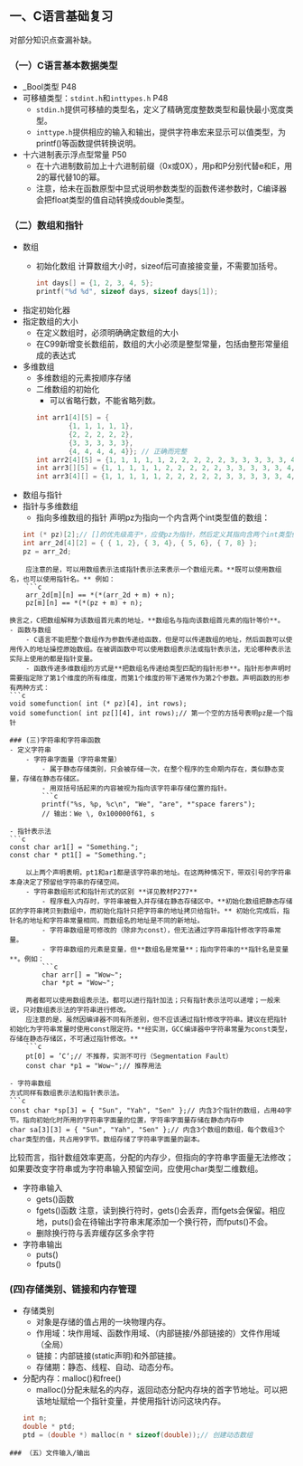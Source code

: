 ## 一、C语言基础复习

对部分知识点查漏补缺。

### （一）C语言基本数据类型

- \_Bool类型 P48
- 可移植类型：`stdint.h`和`inttypes.h` P48
  - `stdin.h`提供可移植的类型名，定义了精确宽度整数类型和最快最小宽度类型。
  - `inttype.h`提供相应的输入和输出，提供字符串宏来显示可以值类型，为printf()等函数提供转换说明。
- 十六进制表示浮点型常量 P50
  - 在十六进制数前加上十六进制前缀（0x或0X），用p和P分别代替e和E，用2的幂代替10的幂。
  - 注意，给未在函数原型中显式说明参数类型的函数传递参数时，C编译器会把float类型的值自动转换成double类型。

### （二）数组和指针

- 数组
  - 初始化数组
    计算数组大小时，sizeof后可直接接变量，不需要加括号。

    ```c
    int days[] = {1, 2, 3, 4, 5};
    printf("%d %d", sizeof days, sizeof days[1]);
    ```
- 指定初始化器
- 指定数组的大小
  - 在定义数组时，必须明确确定数组的大小
  - 在C99新增变长数组前，数组的大小必须是整型常量，包括由整形常量组成的表达式
- 多维数组
  - 多维数组的元素按顺序存储
  - 二维数组的初始化
    - 可以省略行数，不能省略列数。
    ```c
    int arr1[4][5] = {
            {1, 1, 1, 1, 1},
            {2, 2, 2, 2, 2},
            {3, 3, 3, 3, 3},
            {4, 4, 4, 4, 4}}; // 正确而完整
    int arr2[4][5] = {1, 1, 1, 1, 1, 2, 2, 2, 2, 2, 3, 3, 3, 3, 3, 4, 4, 4, 4, 4}; // 正确而省略
    int arr3[][5] = {1, 1, 1, 1, 1, 2, 2, 2, 2, 2, 3, 3, 3, 3, 3, 4, 4, 4, 4, 4};  // 正确而省略
    int arr3[4][] = {1, 1, 1, 1, 1, 2, 2, 2, 2, 2, 3, 3, 3, 3, 3, 4, 4, 4, 4, 4};  // 错误而省略
    ```
- 数组与指针
- 指针与多维数组
	- 指向多维数组的指针
	声明pz为指向一个内含两个int类型值的数组：
	```c
	int (* pz)[2];// []的优先级高于*，应使pz为指针，然后定义其指向含两个int类型值的数组。
	int arr_2d[4][2] = { { 1, 2}, { 3, 4}, { 5, 6}, { 7, 8} };
	pz = arr_2d;
```
	应注意的是，可以用数组表示法或指针表示法来表示一个数组元素。**既可以使用数组名，也可以使用指针名。** 例如：
	```c
	arr_2d[m][n] == *(*(arr_2d + m) + n);
	pz[m][n] == *(*(pz + m) + n);
```
	换言之，C把数组解释为该数组首元素的地址，**数组名与指向该数组首元素的指针等价**。
	- 函数与数组
		- C语言不能把整个数组作为参数传递给函数，但是可以传递数组的地址，然后函数可以使用传入的地址操控原始数组。在被调函数中可以使用数组表示法或指针表示法，无论哪种表示法实际上使用的都是指针变量。
		- 函数传递多维数组的方式是**把数组名传递给类型匹配的指针形参**。指针形参声明时需要指定除了第1个维度的所有维度，而第1个维度的带下通常作为第2个参数。声明函数的形参有两种方式：
	```c
	void somefunction( int (* pz)[4], int rows);
	void somefunction( int pz[][4], int rows);// 第一个空的方括号表明pz是一个指针
```
### (三)字符串和字符串函数
- 定义字符串
	- 字符串字面量（字符串常量）
		- 属于静态存储类别，只会被存储一次，在整个程序的生命期内存在，类似静态变量，存储在静态存储区。
		- 用双括号括起来的内容被视为指向该字符串存储位置的指针。
		```c
		printf("%s, %p, %c\n", "We", "are", *"space farers");
		// 输出：We \, 0x100000f61, s
```
	- 指针表示法
	```c
	const char ar1[] = "Something.";
	const char * pt1[] = "Something.";
```
	以上两个声明表明，pt1和ar1都是该字符串的地址。在这两种情况下，带双引号的字符串本身决定了预留给字符串的存储空间。
	- 字符串数组形式和指针形式的区别 **详见教材P277**
		- 程序载入内存时，字符串被载入并存储在静态存储区中。**初始化数组把静态存储区的字符串拷贝到数组中，而初始化指针只把字符串的地址拷贝给指针。** 初始化完成后，指针名的地址和字符串常量相同，而数组名的地址是不同的新地址。
		- 字符串数组是可修改的（除非为const），但无法通过字符串指针修改字符串常量。
		- 字符串数组的元素是变量，但**数组名是常量**；指向字符串的**指针名是变量**。例如：
		```c
		char arr[] = "Wow~";
		char *pt = "Wow~";
```
		两者都可以使用数组表示法，都可以进行指针加法；只有指针表示法可以递增；一般来说，只对数组表示法的字符串进行修改。
		应注意的是，虽然因编译器不同有所差别，但不应该通过指针修改字符串。建议在把指针初始化为字符串常量时使用const限定符。**经实测，GCC编译器中字符串常量为const类型，存储在静态存储区，不可通过指针修改。**
		```c
		pt[0] = ’C‘;// 不推荐，实测不可行（Segmentation Fault）
		const char *p1 = "Wow~";// 推荐用法
		
```
- 字符串数组
方式同样有数组表示法和指针表示法。
```c
const char *sp[3] = { "Sun", "Yah", "Sen" };// 内含3个指针的数组，占用40字节。指向初始化时所用的字符串字面量的位置，字符串字面量存储在静态内存中
char sa[3][3] = { "Sun", "Yah", "Sen" };// 内含3个数组的数组，每个数组3个char类型的值，共占用9字节。数组存储了字符串字面量的副本。
```
比较而言，指针数组效率更高，分配的内存少，但指向的字符串字面量无法修改；如果要改变字符串或为字符串输入预留空间，应使用char类型二维数组。
- 字符串输入
	- gets()函数
	- fgets()函数
	注意，读到换行符时，gets()会丢弃，而fgets会保留。相应地，puts()会在待输出字符串末尾添加一个换行符，而fputs()不会。
	 - 删除换行符与丢弃缓存区多余字符
- 字符串输出
	- puts()
	- fputs()
### (四)存储类别、链接和内存管理
- 存储类别
	- 对象是存储的值占用的一块物理内存。
	- 作用域：块作用域、函数作用域、（内部链接/外部链接的）文件作用域（全局）
	- 链接：内部链接(static声明)和外部链接。
	- 存储期：静态、线程、自动、动态分布。
- 分配内存：malloc()和free()
	- malloc()分配未赋名的内存，返回动态分配内存块的首字节地址。可以把该地址赋给一个指针变量，并使用指针访问这块内存。
	```c
	int n;
	double * ptd;
	ptd = (double *) malloc(n * sizeof(double));// 创建动态数组
```
### （五）文件输入/输出
